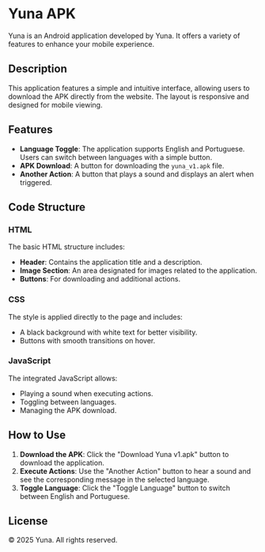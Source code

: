 # Yuna APK

Yuna is an Android application developed by Yuna. It offers a variety of features to enhance your mobile experience.

## Description

This application features a simple and intuitive interface, allowing users to download the APK directly from the website. The layout is responsive and designed for mobile viewing.

## Features

- **Language Toggle**: The application supports English and Portuguese. Users can switch between languages with a simple button.
- **APK Download**: A button for downloading the `yuna_v1.apk` file.
- **Another Action**: A button that plays a sound and displays an alert when triggered.

## Code Structure

### HTML

The basic HTML structure includes:

- **Header**: Contains the application title and a description.
- **Image Section**: An area designated for images related to the application.
- **Buttons**: For downloading and additional actions.

### CSS

The style is applied directly to the page and includes:

- A black background with white text for better visibility.
- Buttons with smooth transitions on hover.

### JavaScript

The integrated JavaScript allows:

- Playing a sound when executing actions.
- Toggling between languages.
- Managing the APK download.

## How to Use

1. **Download the APK**: Click the "Download Yuna v1.apk" button to download the application.
2. **Execute Actions**: Use the "Another Action" button to hear a sound and see the corresponding message in the selected language.
3. **Toggle Language**: Click the "Toggle Language" button to switch between English and Portuguese.

## License

© 2025 Yuna. All rights reserved.
